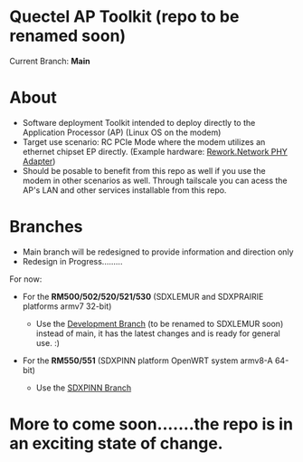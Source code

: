 # Quectel AP Toolkit (repo to be renamed soon)
Current Branch: **Main**

# About
- Software deployment Toolkit intended to deploy directly to the Application Processor (AP) (Linux OS on the modem) 
- Target use scenario: RC PCIe Mode where the modem utilizes an ethernet chipset EP directly. (Example hardware: [Rework.Network PHY Adapter](https://www.rework.network/collections/lte-home-gateway/products/5g2phy))
- Should be posable to benefit from this repo as well if you use the modem in other scenarios as well. Through tailscale you can acess the AP's LAN and other services installable from this repo.

# Branches

- Main branch will be redesigned to provide information and direction only
- Redesign in Progress.........

For now:

- For the **RM500/502/520/521/530** (SDXLEMUR and SDXPRAIRIE platforms armv7 32-bit)
	- Use the [Development Branch](https://github.com/iamromulan/quectel-rgmii-toolkit/tree/development) (to be renamed to SDXLEMUR soon) instead of main, it has the latest changes and is ready for general use. :)

- For the **RM550/551** (SDXPINN platform OpenWRT system armv8-A 64-bit)
	- Use the [SDXPINN Branch](https://github.com/iamromulan/quectel-rgmii-toolkit/tree/SDXPINN)

# More to come soon.......the repo is in an exciting state of change.
